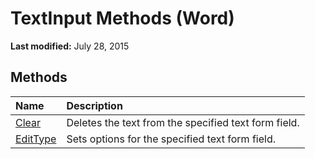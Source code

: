 
# TextInput Methods (Word)

 **Last modified:** July 28, 2015


## Methods



|**Name**|**Description**|
|:-----|:-----|
| [Clear](863fc6e4-efb6-3d3a-5f4f-19caab70f44f.md)|Deletes the text from the specified text form field.|
| [EditType](edd9efba-ca77-3f2f-021e-89e86ac9efc8.md)|Sets options for the specified text form field.|
